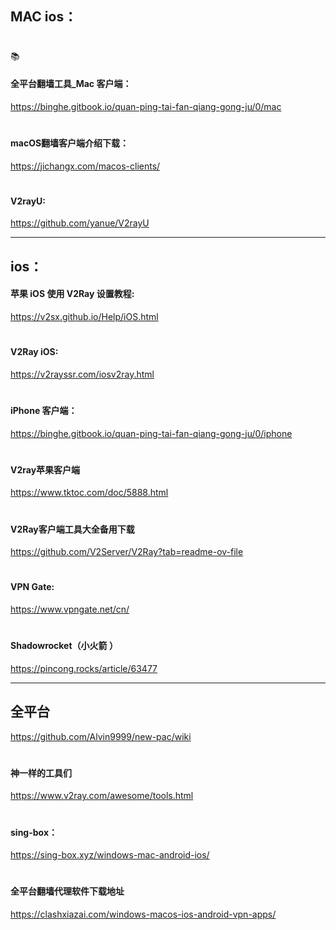 ##   MAC ios：
#
📚
#### 全平台翻墙工具_Mac 客户端：
https://binghe.gitbook.io/quan-ping-tai-fan-qiang-gong-ju/0/mac
#
#### macOS翻墙客户端介绍下载：
https://jichangx.com/macos-clients/
#
#### V2rayU: 
https://github.com/yanue/V2rayU

---

##  ios：
#### 苹果 iOS 使用 V2Ray 设置教程:
https://v2sx.github.io/Help/iOS.html
#
#### V2Ray iOS: 
https://v2rayssr.com/iosv2ray.html
#
#### iPhone 客户端：
https://binghe.gitbook.io/quan-ping-tai-fan-qiang-gong-ju/0/iphone
#
#### V2ray苹果客户端
https://www.tktoc.com/doc/5888.html
#
#### V2Ray客户端工具大全备用下载
https://github.com/V2Server/V2Ray?tab=readme-ov-file
#
#### VPN Gate: 
https://www.vpngate.net/cn/
#
#### Shadowrocket（小火箭 ）
https://pincong.rocks/article/63477

---

## 全平台
https://github.com/Alvin9999/new-pac/wiki
#
#### 神一样的工具们
https://www.v2ray.com/awesome/tools.html
#
#### sing-box：
https://sing-box.xyz/windows-mac-android-ios/
#
#### 全平台翻墙代理软件下载地址
https://clashxiazai.com/windows-macos-ios-android-vpn-apps/


